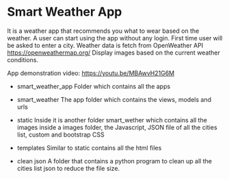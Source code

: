 # Smart Weather App

It is a weather app that recommends you what to wear based on the weather.
A user can start using the app without any login.
First time user will be asked to enter a city. 
Weather data is fetch from OpenWeather API https://openweathermap.org/
Display images based on the current weather conditions.

App demonstration video: https://youtu.be/MBAwvH21G6M


* smart_weather_app
Folder which contains all the apps

* smart_weather
The app folder which contains the views, models and urls

* static
Inside it is another folder smart_wether which contains all the images inside a images folder, the Javascript, JSON file of all the cities list, custom and bootstrap CSS

* templates
Similar to static contains all the html files

* clean json
A folder that contains a python program to clean up all the cities list json to reduce the file size.
